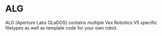 # ALG
ALG (Aperture Labs GLaDOS) contains multiple Vex Robotics V5 specific filetypes as well as template code for your own robot.

